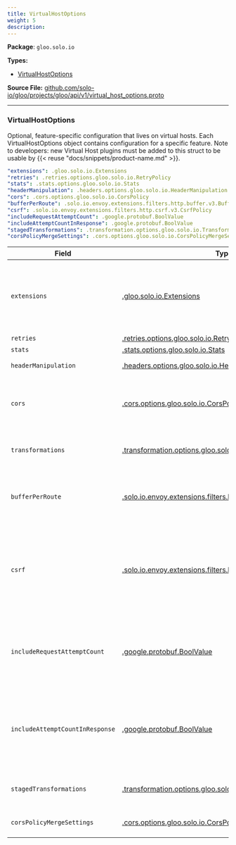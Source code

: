 ```yaml
---
title: VirtualHostOptions
weight: 5
description: 
---
```




**Package**: `gloo.solo.io` 

**Types:** 

- [VirtualHostOptions](#virtualhostoptions)




**Source File:**
[github.com/solo-io/gloo/projects/gloo/api/v1/virtual_host_options.proto](https://github.com/solo-io/gloo/blob/main/projects/gloo/api/v1/virtual_host_options.proto)





---
### VirtualHostOptions


Optional, feature-specific configuration that lives on virtual hosts.
Each VirtualHostOptions object contains configuration for a specific feature.
Note to developers: new Virtual Host plugins must be added to this struct
to be usable by {{< reuse "docs/snippets/product-name.md" >}}. 

```yaml
"extensions": .gloo.solo.io.Extensions
"retries": .retries.options.gloo.solo.io.RetryPolicy
"stats": .stats.options.gloo.solo.io.Stats
"headerManipulation": .headers.options.gloo.solo.io.HeaderManipulation
"cors": .cors.options.gloo.solo.io.CorsPolicy
"bufferPerRoute": .solo.io.envoy.extensions.filters.http.buffer.v3.BufferPerRoute
"csrf": .solo.io.envoy.extensions.filters.http.csrf.v3.CsrfPolicy
"includeRequestAttemptCount": .google.protobuf.BoolValue
"includeAttemptCountInResponse": .google.protobuf.BoolValue
"stagedTransformations": .transformation.options.gloo.solo.io.TransformationStages
"corsPolicyMergeSettings": .cors.options.gloo.solo.io.CorsPolicyMergeSettings

```
| Field | Type | Description |
| ----- | ---- | ----------- | 
| `extensions` | [.gloo.solo.io.Extensions](../../components/extensions.proto.sk/#extensions) | Extensions will be passed along from Listeners, Gateways, VirtualServices, Routes, and Route tables to the underlying Proxy, making them useful for controllers, validation tools, etc. which interact with kubernetes yaml. Some sample use cases: * controllers, deployment pipelines, helm charts, etc. which wish to use extensions as a kind of opaque metadata.  |
| `retries` | [.retries.options.gloo.solo.io.RetryPolicy](../../components/retries.proto.sk/#retrypolicy) |  |
| `stats` | [.stats.options.gloo.solo.io.Stats](../../components/stats.proto.sk/#stats) |  |
| `headerManipulation` | [.headers.options.gloo.solo.io.HeaderManipulation](../../components/headers.proto.sk/#headermanipulation) | Append/Remove headers on Requests or Responses on all routes contained in this Virtual Host. |
| `cors` | [.cors.options.gloo.solo.io.CorsPolicy](../../components/cors.proto.sk/#corspolicy) | Defines a CORS policy for the virtual host. If a CORS policy is also defined on the route matched by the request, the route policy overrides the virtual host policy for any configured field unless CorsPolicyMergeSettings are specified that define an alternate behavior. |
| `transformations` | [.transformation.options.gloo.solo.io.Transformations](../../components/transformation.proto.sk/#transformations) | Transformations to apply. Note: this field is superseded by `staged_transformations`. If `staged_transformations.regular` is set, this field will be ignored. |
| `bufferPerRoute` | [.solo.io.envoy.extensions.filters.http.buffer.v3.BufferPerRoute](../../components/buffer.proto.sk/#bufferperroute) | BufferPerRoute can be used to set the maximum request size that the filter will buffer before the connection manager will stop buffering and return a 413 response. Note: If you have not set a global config (at the gateway level), this override will not do anything by itself. |
| `csrf` | [.solo.io.envoy.extensions.filters.http.csrf.v3.CsrfPolicy](../../components/csrf.proto.sk/#csrfpolicy) | Csrf can be used to set percent of requests for which the CSRF filter is enabled, enable shadow-only mode where policies will be evaluated and tracked, but not enforced and add additional source origins that will be allowed in addition to the destination origin. For more, see https://www.envoyproxy.io/docs/envoy/latest/api-v3/extensions/filters/http/csrf/v3/csrf.proto#envoy-v3-api-msg-extensions-filters-http-csrf-v3-csrfpolicy. |
| `includeRequestAttemptCount` | [.google.protobuf.BoolValue](https://developers.google.com/protocol-buffers/docs/reference/csharp/class/google/protobuf/well-known-types/bool-value) | IncludeRequestAttemptCount decides whether the x-envoy-attempt-count header should be included in the upstream request. Setting this option will cause it to override any existing header value, so in the case of two Envoys on the request path with this option enabled, the upstream will see the attempt count as perceived by the second Envoy. Defaults to false. |
| `includeAttemptCountInResponse` | [.google.protobuf.BoolValue](https://developers.google.com/protocol-buffers/docs/reference/csharp/class/google/protobuf/well-known-types/bool-value) | IncludeAttemptCountInResponse decides whether the x-envoy-attempt-count header should be included in the downstream response. Setting this option will cause the router to override any existing header value, so in the case of two Envoys on the request path with this option enabled, the downstream will see the attempt count as perceived by the Envoy closest upstream from itself. Defaults to false. |
| `stagedTransformations` | [.transformation.options.gloo.solo.io.TransformationStages](../../components/transformation.proto.sk/#transformationstages) | Early transformations stage. These transformations run before most other options are processed. If the `regular` field is set in here, the `transformations` field is ignored. |
| `corsPolicyMergeSettings` | [.cors.options.gloo.solo.io.CorsPolicyMergeSettings](../../components/cors.proto.sk/#corspolicymergesettings) | Settings for determining merge strategy for CORS settings when present at both Route and VirtualHost levels. |



<!-- Start of HubSpot Embed Code -->
<script type="text/javascript" id="hs-script-loader" async defer src="//js.hs-scripts.com/5130874.js"></script>
<!-- End of HubSpot Embed Code -->